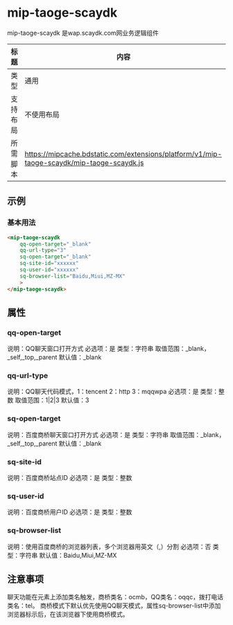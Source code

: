 # mip-taoge-scaydk

mip-taoge-scaydk 是wap.scaydk.com网业务逻辑组件

标题|内容
----|----
类型|通用
支持布局|不使用布局
所需脚本|https://mipcache.bdstatic.com/extensions/platform/v1/mip-taoge-scaydk/mip-taoge-scaydk.js

## 示例

### 基本用法
```html
<mip-taoge-scaydk
    qq-open-target="_blank"
    qq-url-type="3"
    sq-open-target="_blank"
    sq-site-id="xxxxxx"
    sq-user-id="xxxxxx"
    sq-browser-list="Baidu,Miui,MZ-MX"
    >
</mip-taoge-scaydk>
```

## 属性

### qq-open-target

说明：QQ聊天窗口打开方式
必选项：是
类型：字符串
取值范围：_blank，_self,_top,_parent
默认值：_blank

### qq-url-type

说明：QQ聊天代码模式，1：tencent 2：http 3：mqqwpa
必选项：是
类型：整数
取值范围：1|2|3
默认值：3

### sq-open-target

说明：百度商桥聊天窗口打开方式
必选项：是
类型：字符串
取值范围：_blank，_self,_top,_parent
默认值：_blank

### sq-site-id

说明：百度商桥站点ID
必选项：是
类型：整数

### sq-user-id

说明：百度商桥用户ID
必选项：是
类型：整数

### sq-browser-list

说明：使用百度商桥的浏览器列表，多个浏览器用英文（,）分割
必选项：否
类型：字符串
默认值：Baidu,Miui,MZ-MX

## 注意事项

聊天功能在元素上添加类名触发，商桥类名：ocmb，QQ类名：oqqc，拨打电话类名：tel。
商桥模式下默认优先使用QQ聊天模式，属性sq-browser-list中添加浏览器标示后，在该浏览器下使用商桥模式。